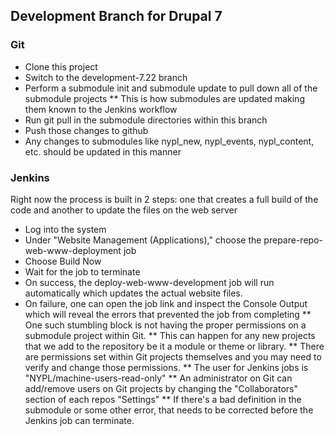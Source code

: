 ## Development Branch for Drupal 7

### Git
* Clone this project
* Switch to the development-7.22 branch
* Perform a submodule init and submodule update to pull down all of the submodule projects
** This is how submodules are updated making them known to the Jenkins workflow
* Run git pull in the submodule directories within this branch
* Push those changes to github
* Any changes to submodules like nypl_new, nypl_events, nypl_content, etc. should be updated in this manner

### Jenkins
Right now the process is built in 2 steps: one that creates a full build of the code and another to update the files on the web server
* Log into the system
* Under "Website Management (Applications)," choose the prepare-repo-web-www-deployment job
* Choose Build Now
* Wait for the job to terminate
* On success, the deploy-web-www-development job will run automatically which updates the actual website files.
* On failure, one can open the job link and inspect the Console Output which will reveal the errors that prevented the job from completing
** One such stumbling block is not having the proper permissions on a submodule project within Git.
** This can happen for any new projects that we add to the repository be it a module or theme or library.
** There are permissions set within Git projects themselves and you may need to verify and change those permissions.
** The user for Jenkins jobs is "NYPL/machine-users-read-only"
** An administrator on Git can add/remove users on Git projects by changing the "Collaborators" section of each repos "Settings"
** If there's a bad definition in the submodule or some other error, that needs to be corrected before the Jenkins job can terminate.

